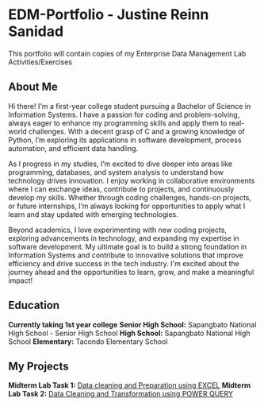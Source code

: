 # EDM-Portfolio - Justine Reinn Sanidad
This portfolio will contain copies of my Enterprise Data Management Lab Activities/Exercises

## About Me
Hi there! I'm a first-year college student pursuing a Bachelor of Science in Information Systems. I have a passion for coding and problem-solving, always eager to enhance my programming skills and apply them to real-world challenges. With a decent grasp of C and a growing knowledge of Python, I’m exploring its applications in software development, process automation, and efficient data handling.

As I progress in my studies, I’m excited to dive deeper into areas like programming, databases, and system analysis to understand how technology drives innovation. I enjoy working in collaborative environments where I can exchange ideas, contribute to projects, and continuously develop my skills. Whether through coding challenges, hands-on projects, or future internships, I’m always looking for opportunities to apply what I learn and stay updated with emerging technologies.

Beyond academics, I love experimenting with new coding projects, exploring advancements in technology, and expanding my expertise in software development. My ultimate goal is to build a strong foundation in Information Systems and contribute to innovative solutions that improve efficiency and drive success in the tech industry. I'm excited about the journey ahead and the opportunities to learn, grow, and make a meaningful impact!

## Education
**Currently taking 1st year college** 
**Senior High School:** Sapangbato National High School - Senior High School
**High School:** Sapangbato National High School
**Elementary:** Tacondo Elementary School

## My Projects
**Midterm Lab Task 1:** [Data cleaning and Preparation using EXCEL](Midterm%20Lab%20Task%201/README.md)
**Midterm Lab Task 2:** [Data Cleaning and Transformation using POWER QUERY](Midterm%20Lab%20Task%202)
